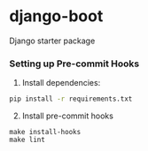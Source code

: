 # django-boot

Django starter package

### Setting up Pre-commit Hooks

1. Install dependencies:

```bash
pip install -r requirements.txt
```

2. Install pre-commit hooks

```
make install-hooks
make lint
```
